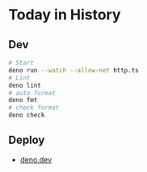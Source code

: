# Today in History

## Dev

```bash
# Start
deno run --watch --allow-net http.ts
# Lint
deno lint
# auto format
deno fmt
# check format
deno check
```

## Deploy

- [deno.dev](https://deno.dev)
